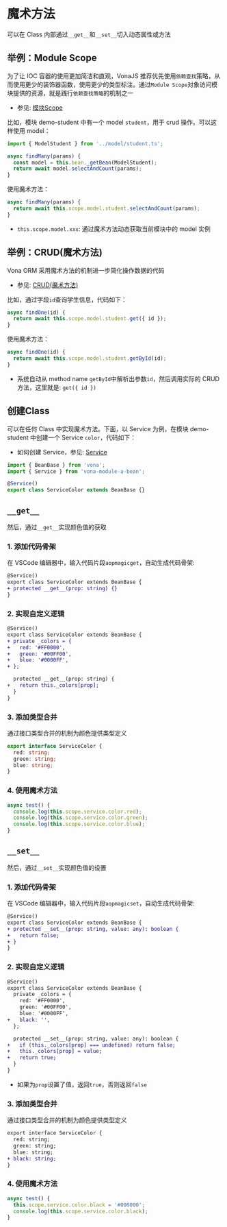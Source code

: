 # 魔术方法

可以在 Class 内部通过`__get__`和`__set__`切入动态属性或方法

## 举例：Module Scope

为了让 IOC 容器的使用更加简洁和直观，VonaJS 推荐优先使用`依赖查找`策略，从而使用更少的装饰器函数，使用更少的类型标注。通过`Module Scope`对象访问模块提供的资源，就是践行`依赖查找策略`的机制之一

- 参见: [模块Scope](../../essentials/scope/introduction.md)

比如，模块 demo-student 中有一个 model `student`，用于 crud 操作。可以这样使用 model：

``` typescript
import { ModelStudent } from '../model/student.ts';

async findMany(params) {
  const model = this.bean._getBean(ModelStudent);
  return await model.selectAndCount(params);
}
```

使用魔术方法：

``` typescript
async findMany(params) {
  return await this.scope.model.student.selectAndCount(params);
}
```

- `this.scope.model.xxx`: 通过魔术方法动态获取当前模块中的 model 实例

## 举例：CRUD(魔术方法)

Vona ORM 采用魔术方法的机制进一步简化操作数据的代码

- 参见: [CRUD(魔术方法)](../../techniques/orm/crud-magic.md)

比如，通过字段`id`查询学生信息，代码如下：

``` typescript
async findOne(id) {
  return await this.scope.model.student.get({ id });
}
```

使用魔术方法：

``` typescript
async findOne(id) {
  return await this.scope.model.student.getById(id);
}
```

- 系统自动从 method name `getById`中解析出参数`id`，然后调用实际的 CRUD 方法，这里就是: `get({ id })`

## 创建Class

可以在任何 Class 中实现魔术方法。下面，以 Service 为例，在模块 demo-student 中创建一个 Service `color`，代码如下：

- 如何创建 Service，参见: [Service](../../essentials/api/service.md)

``` typescript
import { BeanBase } from 'vona';
import { Service } from 'vona-module-a-bean';

@Service()
export class ServiceColor extends BeanBase {}
```

## `__get__`

然后，通过`__get__`实现颜色值的获取

### 1. 添加代码骨架

在 VSCode 编辑器中，输入代码片段`aopmagicget`，自动生成代码骨架:

``` diff
@Service()
export class ServiceColor extends BeanBase {
+ protected __get__(prop: string) {}
}
```

### 2. 实现自定义逻辑

``` diff
@Service()
export class ServiceColor extends BeanBase {
+ private _colors = {
+   red: '#FF0000',
+   green: '#00FF00',
+   blue: '#0000FF',
+ };

  protected __get__(prop: string) {
+   return this._colors[prop];
  }
}
```

### 3. 添加类型合并

通过接口类型合并的机制为颜色提供类型定义

``` typescript
export interface ServiceColor {
  red: string;
  green: string;
  blue: string;
}
```

### 4. 使用魔术方法

```typescript
async test() {
  console.log(this.scope.service.color.red);
  console.log(this.scope.service.color.green);
  console.log(this.scope.service.color.blue);
}
```

## `__set__`

然后，通过`__set__`实现颜色值的设置

### 1. 添加代码骨架

在 VSCode 编辑器中，输入代码片段`aopmagicset`，自动生成代码骨架:

``` diff
@Service()
export class ServiceColor extends BeanBase {
+ protected __set__(prop: string, value: any): boolean {
+   return false;
+ }
}
```

### 2. 实现自定义逻辑

``` diff
@Service()
export class ServiceColor extends BeanBase {
  private _colors = {
    red: '#FF0000',
    green: '#00FF00',
    blue: '#0000FF',
+   black: '',
  };

  protected __set__(prop: string, value: any): boolean {
+   if (this._colors[prop] === undefined) return false;
+   this._colors[prop] = value;
+   return true;
  }
}
```

- 如果为`prop`设置了值，返回`true`，否则返回`false`

### 3. 添加类型合并

通过接口类型合并的机制为颜色提供类型定义

``` diff
export interface ServiceColor {
  red: string;
  green: string;
  blue: string;
+ black: string;
}
```

### 4. 使用魔术方法

```typescript
async test() {
  this.scope.service.color.black = '#000000';
  console.log(this.scope.service.color.black);
}
```
